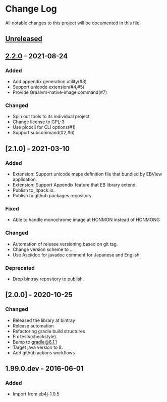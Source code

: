 # Change Log
All notable changes to this project will be documented in this file.

## [Unreleased]

## [2.2.0] - 2021-08-24

### Added
- Add appendix generation utility(#3)
- Support unicode extension(#4,#5)
- Provide Graalvm-native-image command(#7)

### Changed
- Spin out tools to its individual project
- Change license to GPL-3
- Use picocli for CLI options(#1)
- Support subcommand(#2,#6)

## [2.1.0] - 2021-03-10

### Added
- Extension: Support unicode maps definition file that bundled by EBView application.
- Extension: Support Appendix feature that EB library extend.
- Publish to jitpack.io.
- Publish to github packages repository.

### Fixed
- Able to handle monochrome image at HONMON instead of HONMONG

### Changed
- Automation of release versioning based on git tag.
- Change version scheme to <major>.<minor>.<patchlevel>.<build>
- Use Asciidoc for javadoc comment for Japanese and English.

### Deprecated
- Drop bintray repository to publish.

## [2.0.0] - 2020-10-25
### Changed
- Released the library at bintray
- Release automation
- Refactoring gradle build structures
- Fix tests(checkstyle).
- Bump to gradle@6.1.1
- Target java version to 8.
- Add github actions workflows

## 1.99.0.dev - 2016-06-01
### Added
- Import from eb4j-1.0.5

[Unreleased]: https://github.com/eb4j/eb4j/compare/v2.2.0...HEAD
[2.2.0]: https://github.com/eb4j/eb4j/compare/v2.1.0...v2.2.0

